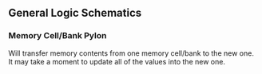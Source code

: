 ## General Logic Schematics

### Memory Cell/Bank Pylon
Will transfer memory contents from one memory cell/bank to the new one. It may take a moment to update all of the values into the new one.
